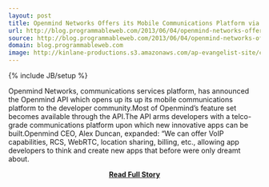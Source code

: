 ```yaml
---
layout: post
title: Openmind Networks Offers its Mobile Communications Platform via API
url: http://blog.programmableweb.com/2013/06/04/openmind-networks-offers-its-mobile-communications-platform-via-api/
source: http://blog.programmableweb.com/2013/06/04/openmind-networks-offers-its-mobile-communications-platform-via-api/
domain: blog.programmableweb.com
image: http://kinlane-productions.s3.amazonaws.com/ap-evangelist-site/curated/screenshots/9524_blog_programmableweb_com.png
---
```

{% include JB/setup %}<p>Openmind Networks, communications services platform, has announced the Openmind API which opens up its up its mobile communications platform to the developer community.Most of Openmind’s feature set becomes available through the API.The API arms developers with a telco-grade communications platform upon which new innovative apps can be built.Openmind CEO, Alex Duncan, expanded: “We can offer VoIP capabilities, RCS, WebRTC, location sharing, billing, etc., allowing app developers to think and create new apps that before were only dreamt about.</p>
<center><p><a href="http://blog.programmableweb.com/2013/06/04/openmind-networks-offers-its-mobile-communications-platform-via-api/" style='padding:25px; font-sze:18px; font-weight: bold;'>Read Full Story</a></p></center>
